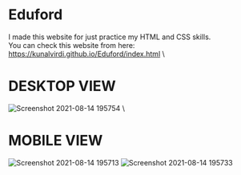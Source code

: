 # Eduford
I made this website for just practice my HTML and CSS skills. \
You can check this website from here: https://kunalvirdi.github.io/Eduford/index.html \

# DESKTOP VIEW
![Screenshot 2021-08-14 195754](https://user-images.githubusercontent.com/71556630/129449586-303f89fa-4521-424e-8a0b-69ab00ffd2b6.png) \
# MOBILE VIEW
![Screenshot 2021-08-14 195713](https://user-images.githubusercontent.com/71556630/129449588-4d4034f4-1068-4d50-ab82-f938b007270c.png)
![Screenshot 2021-08-14 195733](https://user-images.githubusercontent.com/71556630/129449591-b67bd39c-f845-4d92-88bb-951ba4550200.png)

